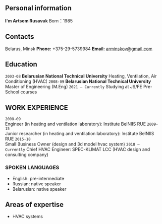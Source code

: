 ## Personal information

**I'm Artsem Rusavuk**
Born：1985

## Contacts

Belarus, Minsk
**Phone:** +375-29-5739984
**Email:** arminskov@gmail.com

## Education

`2003-08`
**Belarusian National Technical University**
Heating, Ventilation, Air Conditioning (HVAC)
`2008-09`
**Belarusian National Technical University**
Master of Engineering (M.Eng)
`2021 – Currently`
Studying at JS/FE Pre-School courses

## WORK EXPERIENCE

`2008-09`  
Engineer (in heating and ventilation laboratory): Institute BelNIIS RUE
`2009-15`  
Junior researcher (in heating and ventilation laboratory): Institute BelNIIS RUE
`2015-18`  
Small Business Owner (design and 3d model hvac system)
`2018 – Currently`
Chief HVAC Engineer: SPEС-KLIMAT LCC (HVAC design and consulting company)

### SPOKEN LANGUAGES

- English: pre-intermediate
- Russian: native speaker
- Belarusian: native speaker

## Areas of expertise

- HVAC systems
